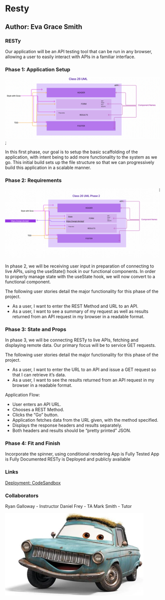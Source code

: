# Resty

## Author: Eva Grace Smith

### RESTy

Our application will be an API testing tool that can be run in any browser, allowing a user to easily interact with APIs in a familiar interface.




### Phase 1: Application Setup

![Phase 1 UML](./src/assets/Class26UML.png);

In this first phase, our goal is to setup the basic scaffolding of the application, with intent being to add more functionality to the system as we go. This initial build sets up the file structure so that we can progressively build this application in a scalable manner.

### Phase 2: Requirements

![Phase 2 UML](./src/assets/Phase2UML.png)

In phase 2, we will be receiving user input in preparation of connecting to live APIs, using the useState() hook in our functional components. In order to properly manage state with the useState hook, we will now convert <App /> to a functional component.

The following user stories detail the major functionality for this phase of the project.

* As a user, I want to enter the REST Method and URL to an API.
* As a user, I want to see a summary of my request as well as results returned from an API request in my browser in a readable format.

### Phase 3: State and Props

In phase 3, we will be connecting RESTy to live APIs, fetching and displaying remote data. Our primary focus will be to service GET requests.

The following user stories detail the major functionality for this phase of the project.

* As a user, I want to enter the URL to an API and issue a GET request so that I can retrieve it’s data.
* As a user, I want to see the results returned from an API request in my browser in a readable format.

Application Flow:

* User enters an API URL.
* Chooses a REST Method.
* Clicks the “Go” button.
* Application fetches data from the URL given, with the method specified.
* Displays the response headers and results separately.
* Both headers and results should be “pretty printed” JSON.

### Phase 4: Fit and Finish

Incorporate the spinner, using conditional rendering
App is Fully Tested
App is Fully Documented
RESTy is Deployed and publicly available

### Links

[Deployment: CodeSandbox](https://codesandbox.io/p/github/EvaGraceSmith/resty/main?workspaceId=0f6b3b9a-f258-4570-996a-1c11d92f10b3)

### Collaborators

Ryan Galloway - Instructor
Daniel Frey - TA
Mark Smith - Tutor

!["Resty"](./src/assets/rusty.png)